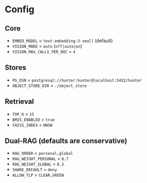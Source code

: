 # Config

## Core
- `EMBED_MODEL` = `text-embedding-3-small` (default)
- `VISION_MODE` = `auto`  (`off|auto|on`)
- `VISION_MAX_CALLS_PER_DOC` = `4`

## Stores
- `PG_DSN` = `postgresql://hunter:hunter@localhost:5432/hunter`
- `OBJECT_STORE_DIR` = `./object_store`

## Retrieval
- `TOP_K` = `15`
- `BM25_ENABLED` = `true`
- `FAISS_INDEX` = `HNSW`

## Dual-RAG (defaults are conservative)
- `RAG_ORDER` = `personal,global`
- `RAG_WEIGHT_PERSONAL` = `0.7`
- `RAG_WEIGHT_GLOBAL` = `0.3`
- `SHARE_DEFAULT` = `deny`
- `ALLOW_TLP` = `CLEAR,GREEN`
